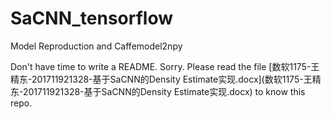 # SaCNN_tensorflow
Model Reproduction and Caffemodel2npy

Don't have time to write a README. Sorry. Please read the file [数软1175-王精东-201711921328-基于SaCNN的Density Estimate实现.docx](数软1175-王精东-201711921328-基于SaCNN的Density Estimate实现.docx) to know this repo.
